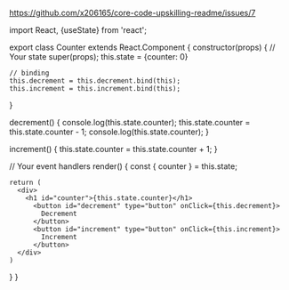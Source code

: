 https://github.com/x206165/core-code-upskilling-readme/issues/7


import React, {useState} from 'react';

export class Counter extends React.Component {
  constructor(props) {
    // Your state
    super(props);
    this.state = {counter: 0} 
    
    // binding
    this.decrement = this.decrement.bind(this);
    this.increment = this.increment.bind(this);
  }
  
  decrement() {
    console.log(this.state.counter);
    this.state.counter = this.state.counter - 1; 
    console.log(this.state.counter);
  }
  
  increment() {
    this.state.counter = this.state.counter + 1; 
  }
  
  // Your event handlers 
  render() {
    const { counter } = this.state; 
    
    return (
      <div>
        <h1 id="counter">{this.state.counter}</h1>
          <button id="decrement" type="button" onClick={this.decrement}>
            Decrement
          </button>
          <button id="increment" type="button" onClick={this.increment}>
            Increment
          </button>
      </div>
    )
  }
}

